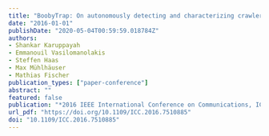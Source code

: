 ```yaml
---
title: "BoobyTrap: On autonomously detecting and characterizing crawlers in P2P botnets"
date: "2016-01-01"
publishDate: "2020-05-04T00:59:59.018784Z"
authors: 
- Shankar Karuppayah
- Emmanouil Vasilomanolakis
- Steffen Haas
- Max Mühlhäuser
- Mathias Fischer
publication_types: ["paper-conference"]
abstract: ""
featured: false
publication: "*2016 IEEE International Conference on Communications, ICC 2016, Kuala Lumpur, Malaysia, May 22-27, 2016*"
url_pdf: "https://doi.org/10.1109/ICC.2016.7510885"
doi: "10.1109/ICC.2016.7510885"
---
```


